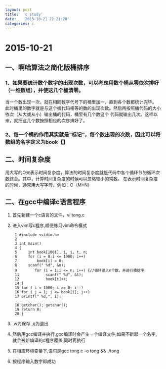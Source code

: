 ```yaml
---
layout: post
title:  'c study'
date:   '2015-10-21 22:21:20'
categories: c
---
```

# 2015-10-21

## 一、啊哈算法之简化版桶排序

### 1、如果要统计数个数字的出现次数，可以考虑用数个桶从零依次排好（一维数组），并使这几个桶清零。

当一个数出现一次，就在相同数字代号下的桶里加一，直到各个数都统计完毕。
此时桶里的数字就是与这个桶代码相等的数的出现次数。然后再按照桶代码的大小依次（从大或从小）输出桶的代码，桶里有几个数这个
代码就输出几次。这样以来，就把这几个数按照相应的次序排好了。

### 2、每一个桶的作用其实就是“标记“，每个数出现的次数，因此可以将数组的名字定义为book【】

## 二、时间复杂度

用大写的O来表示时间复杂度，算法的时间复杂度就是代码中各个循环节的循环次数综合。其中，计算时间复杂度的时候可以忽略较小的常数。
在表示时间复杂度的时候，通常用大写字母，例如：O（M+N）

## 二、在gcc中编译c语言程序

1. 首先新建一个c语言的文件，vi tong.c
2. 进入vim写c程序,顺便练习vim命令模式

        1 #include <stdio.h>
        2 
        3 int main()
        4 {
        5     int book[1001], i, j, t, n;
        6     for (i = 0;i <= 1000; i++)
        7         book[i] = 0;
        8     scanf(" %d", &n);
        9        for (i = 1;i <= n; i++) {//循环读入n个数，并进行桶排序
        11            scanf(" %d", &t);
        12            book[t]++;
        14 }
        15 for ( i = 1000; i >= 0; i--)
        16 for ( j = 1; j <= book[i]; j++)
        17 printf(" %d,", i);
        
        18 getchar(); getchar();
        19 return 0;
        20 }
3. ,w为保存 ,q为退出
4. 然后用gcc编译并执行,gcc编译时会产生一个编译文件,如果不新起一个名字,就会被新编译的c程序覆盖,同时再执行
5. 在相应环境变量下,语句是gcc tong.c -o tong && ./tong
6. 按程序输入数字即成功


